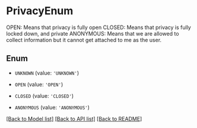# PrivacyEnum

OPEN: Means that privacy is fully open CLOSED: Means that privacy is fully locked down, and private ANONYMOUS: Means that we are allowed to collect information but it cannot get attached to me as the user.

## Enum

* `UNKNOWN` (value: `'UNKNOWN'`)

* `OPEN` (value: `'OPEN'`)

* `CLOSED` (value: `'CLOSED'`)

* `ANONYMOUS` (value: `'ANONYMOUS'`)

[[Back to Model list]](../README.md#documentation-for-models) [[Back to API list]](../README.md#documentation-for-api-endpoints) [[Back to README]](../README.md)


